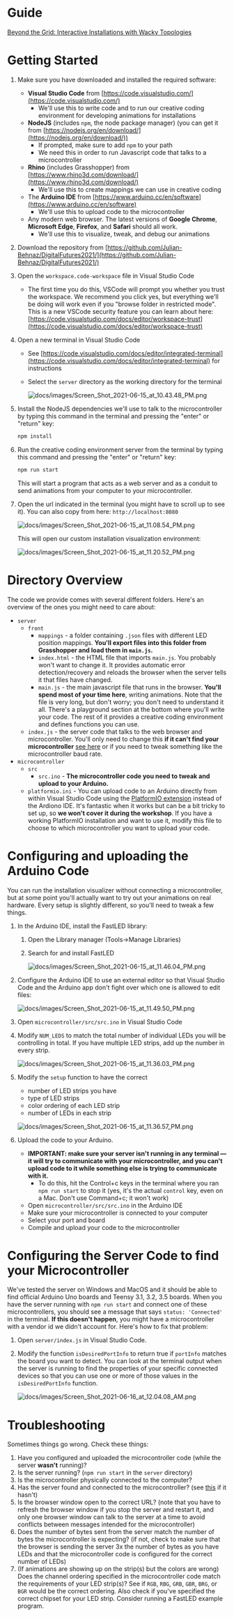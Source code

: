 # Guide

[Beyond the Grid: Interactive Installations with Wacky Topologies](https://www.digitalfutures.world/workshops/105.html)

# Getting Started

1. Make sure you have downloaded and installed the required software:
    - **Visual Studio Code** from [https://code.visualstudio.com/](https://code.visualstudio.com/)
        - We'll use this to write code and to run our creative coding environment for developing animations for installations
    - **NodeJS** (includes `npm`, the node package manager) (you can get it from [https://nodejs.org/en/download/](https://nodejs.org/en/download/))
        - If prompted, make sure to add `npm` to your path
        - We need this in order to run Javascript code that talks to a microcontroller
    - **Rhino** (includes Grasshopper) from [https://www.rhino3d.com/download/](https://www.rhino3d.com/download/)
        - We'll use this to create mappings we can use in creative coding
    - The **Arduino IDE** from [https://www.arduino.cc/en/software](https://www.arduino.cc/en/software)
        - We'll use this to upload code to the microcontroller
    - Any modern web browser. The latest versions of **Google Chrome**, **Microsoft Edge**, **Firefox**, and **Safari** should all work.
        - We'll use this to visualize, tweak, and debug our animations
2. Download the repository from [https://github.com/Julian-Behnaz/DigitalFutures2021/](https://github.com/Julian-Behnaz/DigitalFutures2021/)
3. Open the `workspace.code-workspace` file in Visual Studio Code
    - The first time you do this, VSCode will prompt you whether you trust the workspace. We recommend you click yes, but everything we'll be doing will work even if you "browse folder in restricted mode". This is a new VSCode security feature you can learn about here: [https://code.visualstudio.com/docs/editor/workspace-trust](https://code.visualstudio.com/docs/editor/workspace-trust)
4. Open a new terminal in Visual Studio Code
    - See [https://code.visualstudio.com/docs/editor/integrated-terminal](https://code.visualstudio.com/docs/editor/integrated-terminal) for instructions
    - Select the `server` directory as the working directory for the terminal

        ![docs/images/Screen_Shot_2021-06-15_at_10.43.48_PM.png](docs/images/Screen_Shot_2021-06-15_at_10.43.48_PM.png)

5. Install the NodeJS dependencies we'll use to talk to the microcontroller by typing this command in the terminal and pressing the "enter" or "return" key:

    ```bash
    npm install
    ```

6. Run the creative coding environment server from the terminal by typing this command and pressing the "enter" or "return" key:

    ```bash
    npm run start
    ```

    This will start a program that acts as a web server and as a conduit to send animations from your computer to your microcontroller.

7. Open the url indicated in the terminal (you might have to scroll up to see it). You can also copy from here: `http://localhost:8080`

    ![docs/images/Screen_Shot_2021-06-15_at_11.08.54_PM.png](docs/images/Screen_Shot_2021-06-15_at_11.08.54_PM.png)

    This will open our custom installation visualization environment:

    ![docs/images/Screen_Shot_2021-06-15_at_11.20.52_PM.png](docs/images/Screen_Shot_2021-06-15_at_11.20.52_PM.png)

# Directory Overview

The code we provide comes with several different folders. Here's an overview of the ones you might need to care about:

- `server`
    - `front`
        - `mappings` - a folder containing `.json` files with different LED position mappings. **You'll export files into this folder from Grasshopper and load them in `main.js`.**
        - `index.html` - the HTML file that imports `main.js`. You probably won't want to change it. It provides automatic error detection/recovery and reloads the browser when the server tells it that files have changed.
        - `main.js` - the main javascript file that runs in the browser. **You'll spend most of your time here**, writing animations. Note that the file is very long, but don't worry; you don't need to understand it all. There's a playground section at the bottom where you'll write your code. The rest of it provides a creative coding environment and defines functions you can use.
    - `index.js` - the server code that talks to the web browser and microcontroller. You'll only need to change this **if it can't find your microcontroller** [see here]() or if you need to tweak something like the microcontroller baud rate.
- `microcontroller`
    - `src`
        - `src.ino` - **The microcontroller code you need to tweak and upload to your Arduino.**
    - `platformio.ini` - You can upload code to an Arduino directly from within Visual Studio Code using the [PlatformIO extension](https://platformio.org/) instead of the Ardiono IDE. It's fantastic when it works but can be a bit tricky to set up, so **we won't cover it during the workshop**. If you have a working PlatformIO installation and want to use it, modify this file to choose to which microcontroller you want to upload your code.

# Configuring and uploading the Arduino Code

You can run the installation visualizer without connecting a microcontroller, but at some point you'll actually want to try out your animations on real hardware. Every setup is slightly different, so you'll need to tweak a few things.

1. In the Arduino IDE, install the FastLED library:
    1. Open the Library manager (Tools→Manage Libraries)
    2. Search for and install FastLED

        ![docs/images/Screen_Shot_2021-06-15_at_11.46.04_PM.png](docs/images/Screen_Shot_2021-06-15_at_11.46.04_PM.png)

2. Configure the Arduino IDE to use an external editor so that Visual Studio Code and the Arduino app don't fight over which one is allowed to edit files:

    ![docs/images/Screen_Shot_2021-06-15_at_11.49.50_PM.png](docs/images/Screen_Shot_2021-06-15_at_11.49.50_PM.png)

3. Open `microcontroller/src/src.ino` in Visual Studio Code
4. Modify `NUM_LEDS` to match the total number of individual LEDs you will be controlling in total. If you have multiple LED strips, add up the number in every strip.

    ![docs/images/Screen_Shot_2021-06-15_at_11.36.03_PM.png](docs/images/Screen_Shot_2021-06-15_at_11.36.03_PM.png)

5. Modify the `setup` function to have the correct 
    - number of LED strips you have
    - type of LED strips
    - color ordering of each LED strip
    - number of LEDs in each strip

    ![docs/images/Screen_Shot_2021-06-15_at_11.36.57_PM.png](docs/images/Screen_Shot_2021-06-15_at_11.36.57_PM.png)

6. Upload the code to your Arduino.
    - **IMPORTANT: make sure your server isn't running in any terminal — it will try to communicate with your microcontroller, and you can't upload code to it while something else is trying to communicate with it.**
        - To do this, hit the Control+c keys in the terminal where you ran `npm run start` to stop it (yes, it's the actual `control` key, even on a Mac. Don't use Command+c; it won't work)
    - Open `microcontroller/src/src.ino` in the Arduino IDE
    - Make sure your microcontroller is connected to your computer
    - Select your port and board
    - Compile and upload your code to the microcontroller

# Configuring the Server Code to find your Microcontroller

We've tested the server on Windows and MacOS and it should be able to find official Arduino Uno boards and Teensy 3.1, 3.2, 3.5 boards. When you have the server running with `npm run start` and connect one of these microcontrollers, you should see a message that says `status: 'Connected'` in the terminal. **If this doesn't happen**, you might have a microcontroller with a vendor id we didn't account for. Here's how to fix that problem:

1. Open `server/index.js` in Visual Studio Code.
2. Modify the function `isDesiredPortInfo` to return true if `portInfo` matches the board you want to detect. You can look at the terminal output when the server is running to find the properties of your specific connected devices so that you can use one or more of those values in the `isDesiredPortInfo` function.

    ![docs/images/Screen_Shot_2021-06-16_at_12.04.08_AM.png](docs/images/Screen_Shot_2021-06-16_at_12.04.08_AM.png)

# Troubleshooting

Sometimes things go wrong. Check these things:

1. Have you configured and uploaded the microcontroller code (while the server **wasn't** running)?
2. Is the server running? (`npm run start` in the `server` directory)
3. Is the microcontroller physically connected to the computer?
4. Has the server found and connected to the microcontroller? (see [this]() if it hasn't)
5. Is the browser window open to the correct URL? (note that you have to refresh the browser window if you stop the server and restart it, and only one browser window can talk to the server at a time to avoid conflicts between messages intended for the microcontroller)
6. Does the number of bytes sent from the server match the number of bytes the microcontroller is expecting? (if not, check to make sure that the browser is sending the server 3x the number of bytes as you have LEDs and that the microcontroller code is configured for the correct number of LEDs)
7. (If animations are showing up on the strip(s) but the colors are wrong) Does the channel ordering specified in the microcontroller code match the requirements of your LED strip(s)? See if `RGB`, `RBG`, `GRB`, `GBR`, `BRG`, or `BGR` would be the correct ordering. Also check if you've specified the correct chipset for your LED strip. Consider running a FastLED example program.